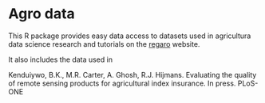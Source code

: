 # Agro data

This R package provides easy data access to datasets used in agricultura data science research and tutorials on the [regaro](https://reagro.org) website. 

It also includes the data used in 

Kenduiywo, B.K., M.R. Carter, A. Ghosh, R.J. Hijmans. Evaluating the quality of remote sensing products for agricultural index insurance. In press. PLoS-ONE
